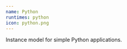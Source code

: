 ```yaml
---
name: Python
runtimes: python
icon: python.png
---
```


Instance model for simple Python applications.